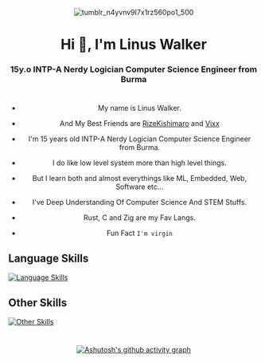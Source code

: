 <div align="center">
  
![tumblr_n4yvnv9I7x1rz560po1_500](https://user-images.githubusercontent.com/85013114/234225171-a1b9607c-aa65-4306-aec6-bfb216bf351e.gif)
  
<h1 align="center">Hi 👋, I'm Linus Walker</h1>


<h3 align="center">15y.o INTP-A Nerdy Logician Computer Science Engineer from Burma</h3>

#

- My name is Linus Walker.

- And My Best Friends are [RizeKishimaro](https://github.com/RizeKishimaro) and [Vixx](https://github.com/GerVaf)

- I'm 15 years old INTP-A Nerdy Logician Computer Science Engineer from Burma.

- I do like low level system more than high level things.

- But I learn both and almost everythings like ML, Embedded, Web, Software etc...

- I've Deep Understanding Of Computer Science And STEM Stuffs.

- Rust, C and Zig are my Fav Langs.

- Fun Fact ```I'm virgin```

<div align="left">

## Language Skills

[![Language Skills](https://skillicons.dev/icons?i=rust,zig,c,cpp,py,dart,lua,bash,js,ts,md&theme=dark)](https://skillicons.dev)

## Other Skills

[![Other Skills](https://skillicons.dev/icons?i=actix,bevy,rocket,flutter,ros,linux,docker,tensorflow,vim,neovim,emacs,godot,gtk,django,firebase&theme=dark)](https://skillicons.dev)


</div>

#

[![Ashutosh's github activity graph](https://github-readme-activity-graph.vercel.app/graph?username=Walker-00&theme=react-dark)](https://github.com/ashutosh00710/github-readme-activity-graph)
